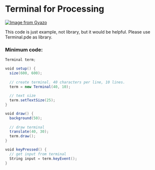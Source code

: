 # Terminal for Processing

[![Image from Gyazo](https://i.gyazo.com/95a3486a6569ce19daf951d13891dfd0.gif)](https://gyazo.com/95a3486a6569ce19daf951d13891dfd0)

This code is just example, not library, but it would be helpful.
Please use Terminal.pde as library.


### Minimum code:
```scala
Terminal term;

void setup() {
  size(600, 600);
  
  // create terminal. 40 characters per line, 10 lines.
  term = new Terminal(40, 10);
  
  // text size
  term.setTextSize(25);
}

void draw() {
  background(50);
  
  // draw terminal
  translate(40, 30);
  term.draw();
}

void keyPressed() {
  // get input from terminal
  String input = term.keyEvent();
}
```
